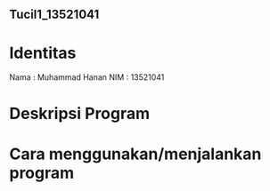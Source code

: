 ## Tucil1_13521041

# Identitas
Nama : Muhammad Hanan
NIM : 13521041

# Deskripsi Program

# Cara menggunakan/menjalankan program
